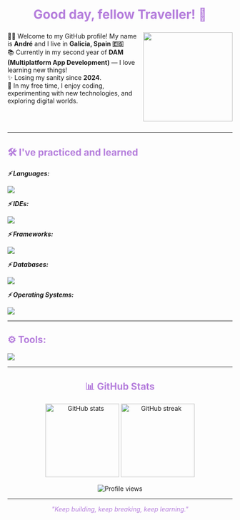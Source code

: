 <h1 align="center" style="color:#b57edc; animation: fadeIn 2s ease-in-out;">Good day, fellow Traveller! 👋</h1>

###

<img align="right" height="200" width="200" src="https://github.com/user-attachments/assets/c426d674-9546-492b-ad3f-090ffb964f4d" />

<p align="left" style="animation: fadeIn 2s ease-in-out;">
  👩‍💻 Welcome to my GitHub profile! My name is <b>André</b> and I live in <b>Galicia, Spain 🇪🇸</b><br>
  📚 Currently in my second year of <b>DAM (Multiplatform App Development)</b> — I love learning new things!<br>
  ✨ Losing my sanity since <b>2024</b>.<br>
  👀 In my free time, I enjoy coding, experimenting with new technologies, and exploring digital worlds.<br>
</p>

<br><br>

---

<h2 align="left" style="color:#b57edc; animation: fadeIn 2s ease-in-out;">🛠️ I've practiced and learned</h2>

<p align="left"><b><i>⚡ Languages:</i></b></p>
<img src="https://skillicons.dev/icons?i=html,css,java,py,kotlin,c#" />

<p align="left"><b><i>⚡ IDEs:</i></b></p>
<img src="https://skillicons.dev/icons?i=idea,visualstudio,vscode,androidstudio" />

<p align="left"><b><i>⚡ Frameworks:</i></b></p>
<img src="https://skillicons.dev/icons?i=bootstrap" />

<p align="left"><b><i>⚡ Databases:</i></b></p>
<img src="https://skillicons.dev/icons?i=mysql" />

<p align="left"><b><i>⚡ Operating Systems:</i></b></p>
<img src="https://skillicons.dev/icons?i=ubuntu,mint,windows" />

---

<h2 align="left" style="color:#b57edc; animation: fadeIn 2s ease-in-out;">⚙️ Tools:</h2>
<img src="https://skillicons.dev/icons?i=github,linux,wordpress" />

---

<h2 align="center" style="color:#b57edc; animation: fadeIn 2s ease-in-out;">📊 GitHub Stats</h2>

<p align="center">
  <img src="https://github-readme-stats.vercel.app/api?username=Welshixu&show_icons=true&theme=midnight-purple&hide_border=true&bg_color=00000000" alt="GitHub stats" height="165" />
  <img src="https://github-readme-streak-stats.herokuapp.com/?user=Welshixu&theme=midnight-purple&hide_border=true&background=00000000" alt="GitHub streak" height="165" />
</p>

<p align="center">
  <img src="https://komarev.com/ghpvc/?username=Welshixu&label=Profile%20views&color=8a2be2&style=flat-square" alt="Profile views" />
</p>

---

<p align="center" style="color:#b57edc; font-style: italic; animation: fadeIn 3s ease-in-out;">
  "Keep building, keep breaking, keep learning."
</p>
